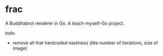 frac
====
A Buddhabrot renderer in Go. A teach-myself-Go project.

todo
 * remove all that hardcoded nastiness (like number of iterations, size of image)
